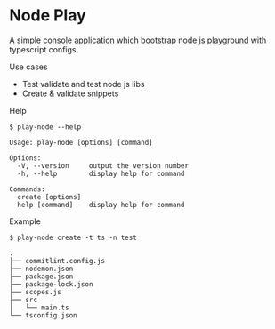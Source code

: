 # Node Play

A simple console application which bootstrap node js playground with typescript configs

Use cases

- Test validate and test node js libs
- Create & validate snippets

Help

`$ play-node --help`

```
Usage: play-node [options] [command]

Options:
  -V, --version     output the version number
  -h, --help        display help for command

Commands:
  create [options]
  help [command]    display help for command
```

Example

`$ play-node create -t ts -n test`

```
.
├── commitlint.config.js
├── nodemon.json
├── package.json
├── package-lock.json
├── scopes.js
├── src
│   └── main.ts
└── tsconfig.json
```
